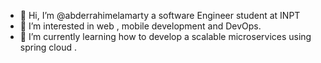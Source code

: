 - 👋 Hi, I’m @abderrahimelamarty a software Engineer student at INPT
- 👀 I’m interested in web , mobile development and DevOps.
- 🌱 I’m currently learning how to develop a scalable microservices using spring cloud .

<!---
abderrahimelamarty/abderrahimelamarty is a ✨ special ✨ repository because its `README.md` (this file) appears on your GitHub profile.
You can click the Preview link to take a look at your changes.
--->
